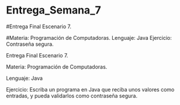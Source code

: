 # Entrega_Semana_7
#Entrega Final  Escenario 7. 

#Materia: Programación de Computadoras. Lenguaje: Java Ejercicio: Contraseña segura.

Entrega Final  Escenario 7.

Materia: Programación de Computadoras.

Lenguaje: Java

Ejercicio:
Escriba un programa en Java que reciba unos valores como entradas, y pueda validarlos como contraseña segura.

